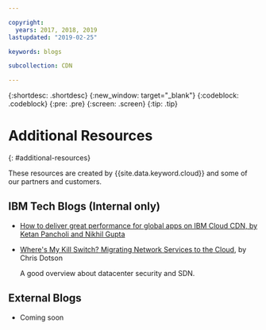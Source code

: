 ```yaml
---

copyright:
  years: 2017, 2018, 2019
lastupdated: "2019-02-25"

keywords: blogs

subcollection: CDN

---
```


{:shortdesc: .shortdesc}
{:new_window: target="_blank"}
{:codeblock: .codeblock}
{:pre: .pre}
{:screen: .screen}
{:tip: .tip}

# Additional Resources
{: #additional-resources}

These resources are created by {{site.data.keyword.cloud}} and some of our partners and customers.

## IBM Tech Blogs (Internal only)

 * [How to deliver great performance for global apps on IBM Cloud CDN, by Ketan Pancholi and Nikhil Gupta](https://www.ibm.com/w3-techblog/use-cases/2018/05/content-delivery-service/)
 
 * [Where's My Kill Switch? Migrating Network Services to the Cloud](https://www.ibm.com/w3-techblog/wcp/2018/09/migrating-network-services/), by Chris Dotson
 
   A good overview about datacenter security and SDN.


## External Blogs

* Coming soon
